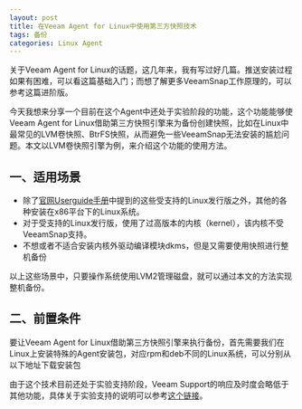 ```yaml
---
layout: post
title: 在Veeam Agent for Linux中使用第三方快照技术
tags: 备份
categories: Linux Agent
---
```


关于Veeam Agent for Linux的话题，这几年来，我有写过好几篇。推送安装过程如果有困难，可以看这篇基础入门；而想了解更多VeeamSnap工作原理的，可以参考这篇进阶版。

今天我想来分享一个目前在这个Agent中还处于实验阶段的功能，这个功能能够使Veeam Agent for Linux借助第三方快照引擎来为备份创建快照，比如在Linux中最常见的LVM卷快照、BtrFS快照，从而避免一些VeeamSnap无法安装的尴尬问题。本文以LVM卷快照引擎为例，来介绍这个功能的使用方法。

## 一、适用场景

- 除了[官网Userguide手册](https://helpcenter.veeam.com/docs/agentforlinux/userguide/system_requirements.html?ver=50)中提到的这些受支持的Linux发行版之外，其他的各种安装在x86平台下的Linux系统。
- 对于受支持的Linux发行版，使用了过高版本的内核（kernel），该内核不受VeeamSnap支持。
- 不想或者不适合安装内核外驱动编译模块dkms，但是又需要使用快照进行整机备份

以上这些场景中，只要操作系统使用LVM2管理磁盘，就可以通过本文的方法实现整机备份。

## 二、前置条件

要让Veeam Agent for Linux借助第三方快照引擎来执行备份，首先需要我们在Linux上安装特殊的Agent安装包，对应rpm和deb不同的Linux系统，可以分别从以下地址下载安装包



由于这个技术目前还处于实验支持阶段，Veeam Support的响应及时度会略低于其他功能，具体关于实验支持的说明可以参考[这个链接](https://www.veeam.com/kb2976)。

